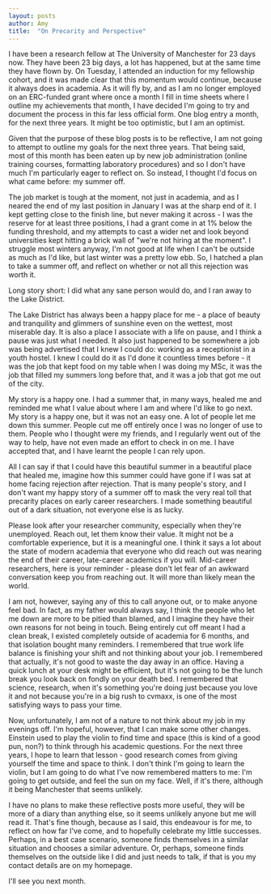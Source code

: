 ```yaml
---
layout: posts
author: Amy
title:  "On Precarity and Perspective"
---
```


I have been a research fellow at The University of Manchester for 23 days now. They have been 23 big days, a lot has happened, but at the same time they have flown by. On Tuesday, I attended an induction for my fellowship cohort, and it was made clear that this momentum would continue, because it always does in academia. As it will fly by, and as I am no longer employed on an ERC-funded grant where once a month I fill in time sheets where I outline my achievements that month, I have decided I'm going to try and document the process in this far less official form. One blog entry a month, for the next three years. It might be too optimistic, but I am an optimist.

Given that the purpose of these blog posts is to be reflective, I am not going to attempt to outline my goals for the next three years. That being said, most of this month has been eaten up by new job administration (online training courses, formatting laboratory procedures) and so I don't have much I'm particularly eager to reflect on. So instead, I thought I'd focus on what came before: my summer off.

The job market is tough at the moment, not just in academia, and as I neared the end of my last position in January I was at the sharp end of it. I kept getting close to the finish line, but never making it across - I was the reserve for at least three positions, I had a grant come in at 1% below the funding threshold, and my attempts to cast a wider net and look beyond universities kept hitting a brick wall of "we're not hiring at the moment". I struggle most winters anyway, I'm not good at life when I can't be outside as much as I'd like, but last winter was a pretty low ebb. So, I hatched a plan to take a summer off, and reflect on whether or not all this rejection was worth it.

Long story short: I did what any sane person would do, and I ran away to the Lake District.

The Lake District has always been a happy place for me - a place of beauty and tranquility and glimmers of sunshine even on the wettest, most miserable day. It is also a place I associate with a life on pause, and I think a pause was just what I needed. It also just happened to be somewhere a job was being advertised that I knew I could do: working as a receptionist in a youth hostel. I knew I could do it as I'd done it countless times before - it was the job that kept food on my table when I was doing my MSc, it was the job that filled my summers long before that, and it was a job that got me out of the city.

My story is a happy one. I had a summer that, in many ways, healed me and reminded me what I value about where I am and where I'd like to go next. My story is a happy one, but it was not an easy one. A lot of people let me down this summer. People cut me off entirely once I was no longer of use to them. People who I thought were my friends, and I regularly went out of the way to help, have not even made an effort to check in on me. I have accepted that, and I have learnt the people I can rely upon.

All I can say if that I could have this beautiful summer in a beautiful place that healed me, imagine how this summer could have gone if I was sat at home facing rejection after rejection. That is many people's story, and I don't want my happy story of a summer off to mask the very real toll that precarity places on early career researchers. I made something beautiful out of a dark situation, not everyone else is as lucky.

Please look after your researcher community, especially when they're unemployed. Reach out, let them know their value. It might not be a comfortable experience, but it is a meaningful one. I think it says a lot about the state of modern academia that everyone who did reach out was nearing the end of their career, late-career academics if you will. Mid-career researchers, here is your reminder - please don't let fear of an awkward conversation keep you from reaching out. It will more than likely mean the world.

I am not, however, saying any of this to call anyone out, or to make anyone feel bad. In fact, as my father would always say, I think the people who let me down are more to be pitied than blamed, and I imagine they have their own reasons for not being in touch. Being entirely cut off meant I had a clean break, I existed completely outside of academia for 6 months, and that isolation bought many reminders. I remembered that true work life balance is finishing your shift and not thinking about your job. I remembered that actually, it's not good to waste the day away in an office. Having a quick lunch at your desk might be efficient, but it's not going to be the lunch break you look back on fondly on your death bed. I remembered that science, research, when it's something you're doing just because you love it and not because you're in a big rush to cvmaxx, is one of the most satisfying ways to pass your time.

Now, unfortunately, I am not of a nature to not think about my job in my evenings off. I'm hopeful, however, that I can make some other changes. Einstein used to play the violin to find time and space (this is kind of a good pun, non?) to think through his academic questions. For the next three years, I hope to learn that lesson - good research comes from giving yourself the time and space to think. I don't think I'm going to learn the violin, but I am going to do what I've now remembered matters to me: I'm going to get outside, and feel the sun on my face. Well, if it's there, although it being Manchester that seems unlikely.

I have no plans to make these reflective posts more useful, they will be more of a diary than anything else, so it seems unlikely anyone but me will read it. That's fine though, because as I said, this endeavour is for me, to reflect on how far I've come, and to hopefully celebrate my little successes. Perhaps, in a best case scenario, someone finds themselves in a similar situation and chooses a similar adventure. Or, perhaps, someone finds themselves on the outside like I did and just needs to talk, if that is you my contact details are on my homepage.

I'll see you next month.
